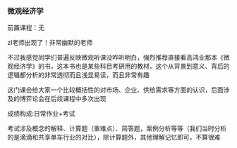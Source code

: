 ### 微观经济学
前置课程：无

zl老师出现了！非常幽默的老师

不过我感觉同学们普遍反映微观听课没咋听明白，强烈推荐直接看高鸿业那本《微观经济学》的书，这本书也是某些科目考研用的教材，这个从背景到意义、背后的逻辑都分析的非常透彻而且浅显易读，而且非常有趣

这门课会给大家一个比较概括性的对市场、企业、供给需求等方面的认识，后面涉及的博弈论会在后续课程中多次出现

成绩构成:日常作业+考试

考试涉及概念的解释、计算题（重难点）、简答题，案例分析等等（我们当时分析的是滴滴和共享单车行业的对比），除计算题外，其他理解记忆即可，不算很难